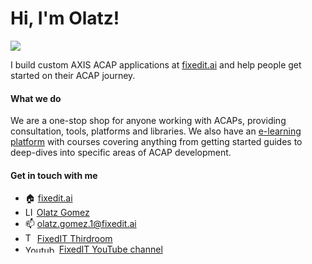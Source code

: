 # Hi, I'm Olatz!

<img src="https://fixedit-public-hosted.s3.eu-north-1.amazonaws.com/graphics/cover2.jpg"/>

I build custom AXIS ACAP applications at [fixedit.ai](https://fixedit.ai) and help people get started on their ACAP journey. 

#### What we do
We are a one-stop shop for anyone working with ACAPs, providing consultation, tools, platforms and libraries. We also have an [e-learning platform](https://learning.fixedit.ai) with courses covering anything from getting started guides to deep-dives into specific areas of ACAP development. 


#### Get in touch with me

- :house: [fixedit.ai](https://fixedit.ai)
- <img src="https://camo.githubusercontent.com/941103b55ebacbfa446f1ade5f01f1419a12a2c6133fb07ef8894a524566498a/68747470733a2f2f636f6e74656e742e6c696e6b6564696e2e636f6d2f636f6e74656e742f64616d2f6d652f627573696e6573732f656e2d75732f616d702f6272616e642d736974652f76322f62672f4c492d4275672e7376672e6f726967696e616c2e737667" alt="LInkedinIcon" width="14" height="14">  [Olatz Gomez](https://www.linkedin.com/in/olatz-g%C3%B3mez-274b36220/)
- 📫 olatz.gomez.1@fixedit.ai
- <img src="https://play-lh.googleusercontent.com/bAZtAt5343acxYbABirYA92bS8lR9XJAelYM2iaG9qMIZ1KCrRGP596YloEQdf4eLsw=w240-h480-rw" alt="ThirdroomIcon" width="15" height="15"> [FixedIT Thirdroom](https://thirdroom.org/startups/fixeditai-fixedit-consulting-ab)
-  <img src="https://camo.githubusercontent.com/3e7bde51e09eccc5ddb1efb9b6a0f628518b6b2a75b3f0ffbd10672c34fee20c/68747470733a2f2f666978656469742d7075626c69632d686f737465642e73332e65752d6e6f7274682d312e616d617a6f6e6177732e636f6d2f67726170686963732f79745f6c6f676f5f7267625f6c696768742e706e67" alt="YoutubeIcon" width="50" height="12">  [FixedIT YouTube channel](https://www.youtube.com/channel/UCU6flV4LcfHUB8SD33_fuNQ)


